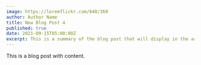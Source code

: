 ```yaml
---
image: https://loremflickr.com/640/360
author: Author Name
title: New Blog Post 4
published: true
date: 2021-09-15T05:00:00Z
excerpt: This is a summary of the blog post that will display in the article list.
---
```


This is a blog post with content.